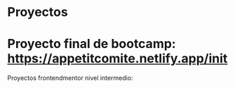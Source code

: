 # Proyectos
# Proyecto final de bootcamp: https://appetitcomite.netlify.app/init
Proyectos frontendmentor nivel intermedio:
